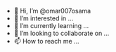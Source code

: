 - 👋 Hi, I’m @omar007osama
- 👀 I’m interested in ...
- 🌱 I’m currently learning ...
- 💞️ I’m looking to collaborate on ...
- 📫 How to reach me ...

<!---
omar007osama/omar007osama is a ✨ special ✨ repository because its `README.md` (this file) appears on your GitHub profile.
You can click the Preview link to take a look at your changes.
--->
